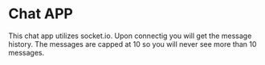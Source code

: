 # Chat APP

This chat app utilizes socket.io.  Upon connectig you will get the message history.  The messages are capped at 10 so you will never see more than 10 messages.